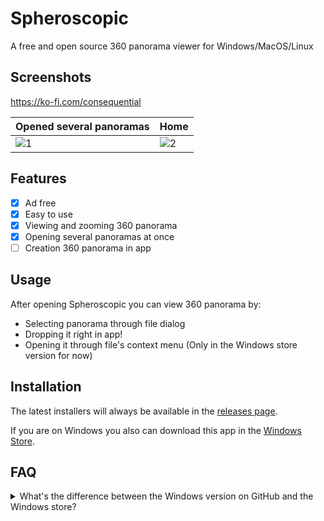 # Spheroscopic 

A free and open source 360 panorama viewer for Windows/MacOS/Linux

## Screenshots
https://ko-fi.com/consequential

| Opened several panoramas | Home |
|---|---|
| ![1](https://i.imgur.com/nnhPi7i.png) | ![2](https://i.imgur.com/nugmdZa.png) |

## Features

- [x] Ad free
- [x] Easy to use
- [x] Viewing and zooming 360 panorama
- [x] Opening several panoramas at once 
- [ ] Creation 360 panorama in app

## Usage 
After opening Spheroscopic you can view 360 panorama by:
 - Selecting panorama through file dialog
 - Dropping it right in app!
 - Opening it through file's context menu (Only in the Windows store version for now)

## Installation

The latest installers will always be available in the [releases page](https://github.com/Spheroscopic/Spheroscopic/releases).

If you are on Windows you also can download this app in the [Windows Store](https://apps.microsoft.com/store/detail/9NLX10FX8CKQ).

## FAQ

<details>
 <summary>
  What's the difference between the Windows version on GitHub and the Windows store?
 </summary>
 <br>
 These two versions are almost identical. The differences are that the Windows Store version has buttons in the context menu (screenshots below) and it's easier to update through the store.
 <br><br>

 &nbsp;&nbsp;&nbsp;&nbsp;<img src="https://i.imgur.com/dp5YY3R.png" width=350 height=auto>
 &nbsp;&nbsp;&nbsp;&nbsp;<img src="https://i.imgur.com/TUYfMOO.png" width=350 height=auto>

</details>
